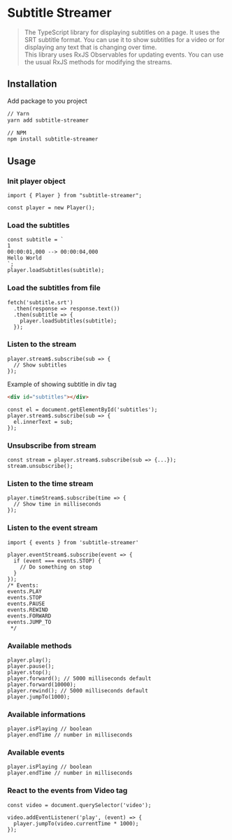 # Subtitle Streamer
> The TypeScript library for displaying subtitles on a page. It uses the SRT subtitle format. You can use it to show subtitles for a video or for displaying any text that is changing over time.\
> This library uses RxJS Observables for updating events. You can use the usual RxJS methods for modifying the streams.

## Installation

Add package to you project
```sh
// Yarn
yarn add subtitle-streamer

// NPM
npm install subtitle-streamer
```

## Usage

### Init player object

```ecmascript 6
import { Player } from "subtitle-streamer";

const player = new Player();
```

### Load the subtitles

```ecmascript 6
const subtitle = `
1
00:00:01,000 --> 00:00:04,000
Hello World
`;
player.loadSubtitles(subtitle);
```

### Load the subtitles from file

```ecmascript 6
fetch('subtitle.srt')
  .then(response => response.text())
  .then(subtitle => {
    player.loadSubtitles(subtitle);
  });
```

### Listen to the stream

```ecmascript 6
player.stream$.subscribe(sub => {
  // Show subtitles
});
```
Example of showing subtitle in div tag
```html
<div id="subtitles"></div>
```
```ecmascript 6
const el = document.getElementById('subtitles');
player.stream$.subscribe(sub => {
  el.innerText = sub;
});
```
### Unsubscribe from stream
```ecmascript 6
const stream = player.stream$.subscribe(sub => {...});
stream.unsubscribe();
```

### Listen to the time stream

```ecmascript 6
player.timeStream$.subscribe(time => {
  // Show time in milliseconds
});
```

### Listen to the event stream

```ecmascript 6
import { events } from 'subtitle-streamer'

player.eventStream$.subscribe(event => {
  if (event === events.STOP) {
    // Do something on stop
  }
});
/* Events:
events.PLAY
events.STOP
events.PAUSE
events.REWIND
events.FORWARD
events.JUMP_TO
 */
```

### Available methods
```ecmascript 6
player.play();
player.pause();
player.stop();
player.forward(); // 5000 milliseconds default
player.forward(10000);
player.rewind(); // 5000 milliseconds default
player.jumpTo(1000);
```

### Available informations

```ecmascript 6
player.isPlaying // boolean
player.endTime // number in milliseconds
```

### Available events
```ecmascript 6
player.isPlaying // boolean
player.endTime // number in milliseconds
```

### React to the events from Video tag

```ecmascript 6
const video = document.querySelector('video');

video.addEventListener('play', (event) => {
  player.jumpTo(video.currentTime * 1000);
});
```
